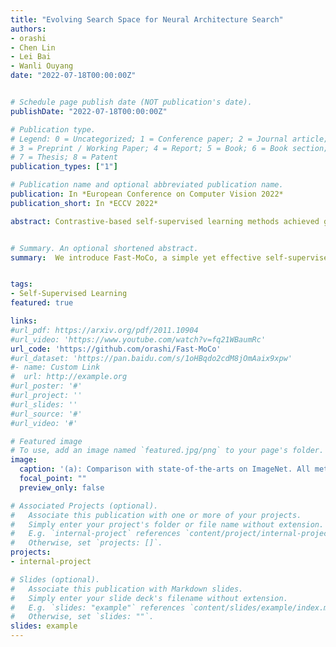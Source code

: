 ```yaml
---
title: "Evolving Search Space for Neural Architecture Search"
authors:
- orashi
- Chen Lin
- Lei Bai
- Wanli Ouyang
date: "2022-07-18T00:00:00Z"


# Schedule page publish date (NOT publication's date).
publishDate: "2022-07-18T00:00:00Z"

# Publication type.
# Legend: 0 = Uncategorized; 1 = Conference paper; 2 = Journal article;
# 3 = Preprint / Working Paper; 4 = Report; 5 = Book; 6 = Book section;
# 7 = Thesis; 8 = Patent
publication_types: ["1"]

# Publication name and optional abbreviated publication name.
publication: In *European Conference on Computer Vision 2022*
publication_short: In *ECCV 2022*

abstract: Contrastive-based self-supervised learning methods achieved great success in recent years. However, self-supervision requires extremely long training epochs (e.g., 800 epochs for MoCo v3) to achieve promising results, which is unacceptable for the general academic community and hinders the development of this topic. This work revisits the momentum-based contrastive learning frameworks and identifies the inefficiency in which two augmented views generate only one positive pair. We propose Fast-MoCo - a novel framework that utilizes combinatorial patches to construct multiple positive pairs from two augmented views, which provides abundant supervision signals that bring significant acceleration with neglectable extra computational cost. Fast-MoCo trained with 100 epochs achieves 73.5% linear evaluation accuracy, similar to MoCo v3 (ResNet-50 backbone) trained with 800 epochs. Extra training (200 epochs) further improves the result to 75.1%, which is on par with state-of-the-art methods. Experiments on several downstream tasks also confirm the effectiveness of Fast-MoCo.


# Summary. An optional shortened abstract.
summary:  We introduce Fast-MoCo, a simple yet effective self-supervised learning method that boosts the training speed of the momentum-based contrastive learning with combinatorial patches.


tags:
- Self-Supervised Learning
featured: true

links:
#url_pdf: https://arxiv.org/pdf/2011.10904
#url_video: 'https://www.youtube.com/watch?v=fq21WBaumRc'
url_code: 'https://github.com/orashi/Fast-MoCo'
#url_dataset: 'https://pan.baidu.com/s/1oHBqdo2cdM8jOmAaix9xpw'
#- name: Custom Link
#  url: http://example.org
#url_poster: '#'
#url_project: ''
#url_slides: ''
#url_source: '#'
#url_video: '#'

# Featured image
# To use, add an image named `featured.jpg/png` to your page's folder. 
image:
  caption: '(a): Comparison with state-of-the-arts on ImageNet. All methods uses ResNet-50 encoders and are measured with Top-1 linear evaluation accuracy. (b): Overview of Fast-MoCo that includes the Split-Encode-Combine pipeline.'
  focal_point: ""
  preview_only: false

# Associated Projects (optional).
#   Associate this publication with one or more of your projects.
#   Simply enter your project's folder or file name without extension.
#   E.g. `internal-project` references `content/project/internal-project/index.md`.
#   Otherwise, set `projects: []`.
projects:
- internal-project

# Slides (optional).
#   Associate this publication with Markdown slides.
#   Simply enter your slide deck's filename without extension.
#   E.g. `slides: "example"` references `content/slides/example/index.md`.
#   Otherwise, set `slides: ""`.
slides: example
---
```


